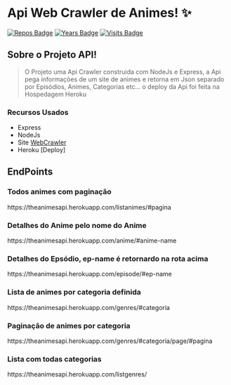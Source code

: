 # Api Web Crawler de Animes! :sparkles:

[![Repos Badge](https://badges.pufler.dev/repos/JohanDev6)](https://badges.pufler.dev)
[![Years Badge](https://badges.pufler.dev/years/JohanDev6)](https://badges.pufler.dev)
[![Visits Badge](https://badges.pufler.dev/visits/JohanDev6/ApiAnimes)](https://badges.pufler.dev)

## Sobre o Projeto API!

> O Projeto uma Api Crawler construida com NodeJs e Express, a Api pega informações de um site de animes e retorna em Json separado por Episódios, Animes, Categorias etc...
> o deploy da Api foi feita na Hospedagem Heroku

 ### Recursos Usados
 
 * Express
 * NodeJs 
 * Site [WebCrawler](https://www.myanimesonline.biz/animes/)
 * Heroku [Deploy]

## EndPoints

### Todos animes com paginação
<p> https://theanimesapi.herokuapp.com/listanimes/#pagina </p>

### Detalhes do Anime pelo nome do Anime
<p> https://theanimesapi.herokuapp.com/anime/#anime-name </p>

### Detalhes do Epsódio, ep-name é retornardo na rota acima
<p> https://theanimesapi.herokuapp.com/episode/#ep-name  </p>

### Lista de animes por categoria definida
<p> https://theanimesapi.herokuapp.com/genres/#categoria </p>

### Paginação de animes por categoria
<p> https://theanimesapi.herokuapp.com/genres/#categoria/page/#pagina  </p>

### Lista com todas categorias
<p>  https://theanimesapi.herokuapp.com/listgenres/  </p>


